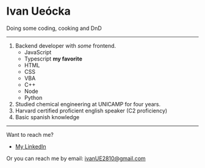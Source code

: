 # Ivan Ueócka

Doing some coding, cooking and DnD

***

1. Backend developer with _some_ frontend.
    * JavaScript
    * Typescript **my favorite**
    * HTML
    * CSS
    * VBA
    * C++
    * Node
    * Python
2. Studied chemical engineering at UNICAMP for four years.
4. Harvard certified proficient english speaker (C2 proficiency)
5. Basic spanish knowledge

***

Want to reach me?


<ul>
<li><a href="https://www.linkedin.com/in/ivan-ue%C3%B3cka-410250140/" target="_blank">My LinkedIn</a></li>
</ul>

Or you can reach me by email: ivanUE2810@gmail.com
